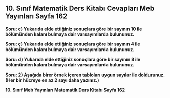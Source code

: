 ## 10. Sınıf Matematik Ders Kitabı Cevapları Meb Yayınları Sayfa 162

**Soru: c) Yukarıda elde ettiğiniz sonuçlara göre bir sayının 10 ile bölümünden kalanı bulmaya dair varsayımlarda bulununuz.**

**Soru: ç) Yukarıda elde ettiğiniz sonuçlara göre bir sayının 4 ile bölümünden kalanı bulmaya dair varsayımlarda bulununuz.**

**Soru: d) Yukarıda elde ettiğiniz sonuçlara göre bir sayının 8 ile bölümünden kalanı bulmaya dair varsayımlarda bulununuz.**

**Soru: 2) Aşağıda birer örnek içeren tabloları uygun sayılar ile doldurunuz. (Her bir hücreye en az 2 sayı daha yazınız.)**

**10. Sınıf Meb Yayınları Matematik Ders Kitabı Sayfa 162**